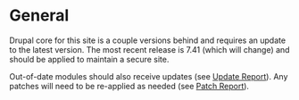 # General

Drupal core for this site is a couple versions behind and requires an update to the latest version. The most recent release is 7.41 (which will change) and should be applied to maintain a secure site.

Out-of-date modules should also receive updates (see [Update Report](update_report.md)). Any patches will need to be re-applied as needed (see [Patch Report](patches_report.md)).